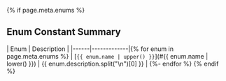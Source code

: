 {% if page.meta.enums %}
## Enum Constant Summary

| Enum | Description |
|------|-------------|{% for enum in page.meta.enums %}
| [`{{ enum.name | upper() }}`](#{{ enum.name | lower() }}) | {{ enum.description.split("\n")[0] }} |
{%- endfor %}
{% endif %}